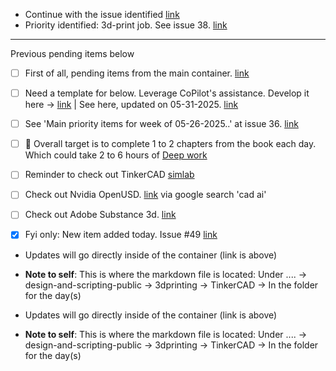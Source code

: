 - Continue with the issue identified [link](https://github.com/Shangrila-VHP/shangrila-vhp/issues/38#issuecomment-2924062663)
- Priority identified: 3d-print job. See issue 38. [link](https://github.com/Shangrila-VHP/shangrila-vhp/issues/38#issuecomment-2924991393)

---
Previous pending items below

- [ ] First of all, pending items from the main container. [link](https://github.com/Shangrila-VHP/shangrila-vhp/issues/38#issuecomment-2924991393)
- [ ] Need a template for below. Leverage CoPilot's assistance. Develop it here -> [link](https://github.com/Shangrila-VHP/shangrila-vhp/tree/main/design-and-scripting-public/3dprinting/TinkerCAD) | See here, updated on 05-31-2025. [link](https://github.com/Shangrila-VHP/shangrila-vhp/blob/main/design-and-scripting-public/3dprinting/TinkerCAD/Template%20-%20To%20be%20developed.md)
- [ ] See 'Main priority items for week of 05-26-2025..' at issue 36. [link](https://github.com/Shangrila-VHP/shangrila-vhp/issues/36)
- [ ] 🎯 Overall target is to complete 1 to 2 chapters from the book each day. Which could take 2 to 6 hours of [Deep work](https://www.amazon.com/Deep-Work-Focused-Success-Distracted/dp/1455586692)
- [ ] Reminder to check out TinkerCAD [simlab](https://www.tinkercad.com/simlab)
- [ ] Check out Nvidia OpenUSD. [link](https://www.nvidia.com/en-us/learn/learning-path/openusd/?ncid=pa-srch-goog-118296&_bt=750930918442&_bk=engineering%203d%20modeling%20software&_bm=b&_bn=g&_bg=184846712528&gad_source=1&gad_campaignid=22530864406&gbraid=0AAAAAD4XAoG4O4LEigrYpljX2jxIa-k3m&gclid=CjwKCAjwi-DBBhA5EiwAXOHsGRVX2xjfcFd7EZjkjJ2sqaUZBeZc1RMmjwzVxPRnlxNqow9UJ3kUWxoC5T8QAvD_BwE) via google search 'cad ai'
- [ ] Check out Adobe Substance 3d. [link](https://www.adobe.com/creativecloud/3d-ar/campaign/pricing.html?sdid=JVLHVY6X&mv=search&mv2=paidsearch&gad_source=1&gad_campaignid=20396750522&gbraid=0AAAAADraYsLKsCX_Q6mKbGZvMTj7mwI6o&gclid=CjwKCAjwi-DBBhA5EiwAXOHsGa2rZBK9-uZgWLFRCyOTDIJ2jNdfPQPiNLP2zVyudOz-W39jq2A1PhoCzbMQAvD_BwE)

- [x] Fyi only: New item added today. Issue #49 [link](https://github.com/Shangrila-VHP/shangrila-vhp/issues/49)
-  Updates will go directly inside of the container (link is above)
- **Note to self**: This is where the markdown file is located: Under ....  -> design-and-scripting-public -> 3dprinting -> TinkerCAD -> In the folder for the day(s)

-  Updates will go directly inside of the container (link is above)
- **Note to self**: This is where the markdown file is located: Under ....  -> design-and-scripting-public -> 3dprinting -> TinkerCAD -> In the folder for the day(s)
